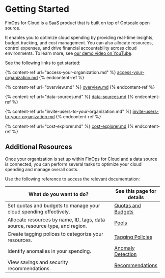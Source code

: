# Getting Started

FinOps for Cloud is a SaaS product that is built on top of Optscale open source.&#x20;

It enables you to optimize cloud spending by providing real-time insights, budget tracking, and cost management. You can also allocate resources, control expenses, and drive financial accountability across cloud environments. To learn more, see [our demo video on YouTube](https://youtu.be/O49trgK7Oeg?si=TJSyz_LHNkK0O5th).

See the following links to get started:

{% content-ref url="access-your-organization.md" %}
[access-your-organization.md](access-your-organization.md)
{% endcontent-ref %}

{% content-ref url="overview.md" %}
[overview.md](overview.md)
{% endcontent-ref %}

{% content-ref url="data-sources.md" %}
[data-sources.md](data-sources.md)
{% endcontent-ref %}

{% content-ref url="invite-users-to-your-organization.md" %}
[invite-users-to-your-organization.md](invite-users-to-your-organization.md)
{% endcontent-ref %}

{% content-ref url="cost-explorer.md" %}
[cost-explorer.md](cost-explorer.md)
{% endcontent-ref %}

## Additional Resources

Once your organization is set up within FinOps for Cloud and a data source is connected, you can perform several tasks to optimize your cloud spending and manage overall costs.&#x20;

Use the following reference to access the relevant documentation:

<table><thead><tr><th width="396">What do you want to do?</th><th>See this page for details</th></tr></thead><tbody><tr><td>Set quotas and budgets to manage your cloud spending effectively.</td><td><a href="../../policies/quotas-and-budgets/">Quotas and Budgets</a></td></tr><tr><td>Allocate resources by name, ID, tags, data source, resource type, and region.</td><td><a href="../../insights/pools/">Pools</a></td></tr><tr><td>Create tagging polices to categorize your resources.</td><td><a href="../../policies/tagging/">Tagging Policies</a></td></tr><tr><td>Identify anomalies in your spending.</td><td><a href="../../policies/anomaly-detection/">Anomaly Detection</a></td></tr><tr><td>View savings and security recommendations.</td><td><a href="../../insights/recommendations/">Recommendations</a></td></tr></tbody></table>

